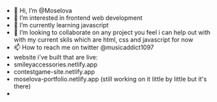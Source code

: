 - 👋 Hi, I’m @Moselova
- 👀 I’m interested in frontend web development
- 🌱 I’m currently learning javascript
- 💞️ I’m looking to collaborate on any project you feel i can help out with with my current skils which are html, css and javascript for now
- 📫 How to reach me on twitter @musicaddict1097 
- website i've built that are live:
- smileyaccessories.netlify.app
- contestgame-site.netlify.app
- moselova-portfolio.netlify.app (still working on it little by little but it's there)
- 

<!---
Moselova/Moselova is a ✨ special ✨ repository because its `README.md` (this file) appears on your GitHub profile.
You can click the Preview link to take a look at your changes.
--->
